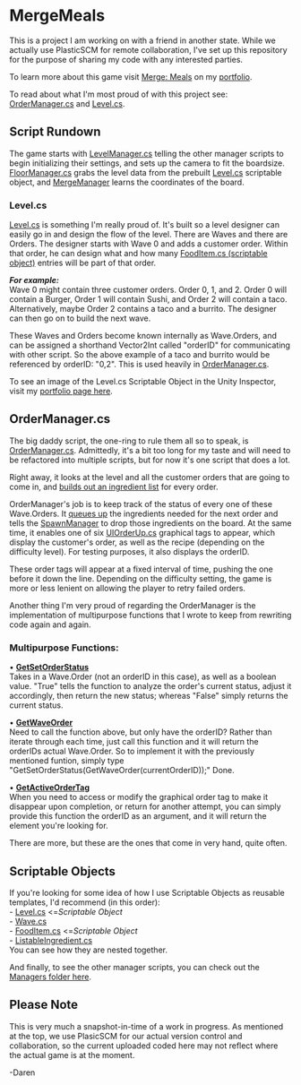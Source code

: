 # MergeMeals
This is a project I am working on with a friend in another state. While we actually use PlasticSCM for remote collaboration, I've set up this repository for the purpose of sharing my code with any interested parties.

To learn more about this game visit [Merge: Meals](https://daren-stottrup.notion.site/Merge-Meals-1f50444c94a7426ebe59e2c6b81f927e) on my [portfolio](https://daren-stottrup.notion.site/Game-Portfolio-3bc5aac8cfcb4d32af26f20301371155).

To read about what I'm most proud of with this project see: [OrderManager.cs](#ordermanagercs) and [Level.cs](#levelcs).

## Script Rundown
The game starts with [LevelManager.cs](Assets/Scripts/Managers/LevelManager.cs) telling the other manager scripts to begin initializing their settings, and sets up the camera to fit the boardsize. [FloorManager.cs](Assets/Scripts/Managers/FloorManager.cs) grabs the level data from the prebuilt [Level.cs](Assets/Scripts/Managers/Level.cs) scriptable object, and [MergeManager](Assets/Scripts/Managers/MergeManager.cs) learns the coordinates of the board.

### Level.cs
[Level.cs](Assets/Scripts/Managers/Level.cs) is something I'm really proud of. It's built so a level designer can easily go in and design the flow of the level. There are Waves and there are Orders. The designer starts with Wave 0 and adds a customer order. Within that order, he can design what and how many [FoodItem.cs (scriptable object)](Assets/Scripts/FoodItems/FoodItem.cs) entries will be part of that order.

***For example:***
<br>
Wave 0 might contain three customer orders. Order 0, 1, and 2. Order 0 will contain a Burger, Order 1 will contain Sushi, and Order 2 will contain a taco. Alternatively, maybe Order 2 contains a taco and a burrito. The designer can then go on to build the next wave.

These Waves and Orders become known internally as Wave.Orders, and can be assigned a shorthand Vector2Int called "orderID" for communicating with other script. So the above example of a taco and burrito would be referenced by orderID: "0,2". This is used heavily in [OrderManager.cs](Assets/Scripts/Managers/OrderManager.cs).

To see an image of the Level.cs Scriptable Object in the Unity Inspector, visit my [portfolio page here](https://daren-stottrup.notion.site/Scriptable-Object-Level-cs-d7e79daad0264a55b00f292dc9a150c3).

## OrderManager.cs
The big daddy script, the one-ring to rule them all so to speak, is [OrderManager.cs](Assets/Scripts/Managers/OrderManager.cs). Admittedly, it's a bit too long for my taste and will need to be refactored into multiple scripts, but for now it's one script that does a lot.

Right away, it looks at the level and all the customer orders that are going to come in, and [builds out an ingredient list](https://github.com/dangerdaren/MergeMeals/blob/a9d0cbafbe44d5938ed04e2b398cf9bd9739cebd/Assets/Scripts/Managers/OrderManager.cs#L605-L700) for every order.

OrderManager's job is to keep track of the status of every one of these Wave.Orders. It [queues up](https://github.com/dangerdaren/MergeMeals/blob/a9d0cbafbe44d5938ed04e2b398cf9bd9739cebd/Assets/Scripts/Managers/OrderManager.cs#L153-L196) the ingredients needed for the next order and tells the [SpawnManager](Assets/Scripts/Managers/SpawnManager.cs) to drop those ingredients on the board. At the same time, it enables one of six [UIOrderUp.cs](Assets/Scripts/UI/UIOrderUp.cs) graphical tags to appear, which display the customer's order, as well as the recipe (depending on the difficulty level). For testing purposes, it also displays the orderID.

These order tags will appear at a fixed interval of time, pushing the one before it down the line. Depending on the difficulty setting, the game is more or less lenient on allowing the player to retry failed orders.

Another thing I'm very proud of regarding the OrderManager is the implementation of multipurpose functions that I wrote to keep from rewriting code again and again.


### Multipurpose Functions:
• **[GetSetOrderStatus](https://github.com/dangerdaren/MergeMeals/blob/a9d0cbafbe44d5938ed04e2b398cf9bd9739cebd/Assets/Scripts/Managers/OrderManager.cs#L499-L602)**
<br>Takes in a Wave.Order (not an orderID in this case), as well as a boolean value. "True" tells the function to analyze the order's current status, adjust it accordingly, then return the new status; whereas "False" simply returns the current status.

• **[GetWaveOrder](https://github.com/dangerdaren/MergeMeals/blob/a9d0cbafbe44d5938ed04e2b398cf9bd9739cebd/Assets/Scripts/Managers/OrderManager.cs#L291-L300)**
<br>Need to call the function above, but only have the orderID? Rather than iterate through each time, just call this function and it will return the orderIDs actual Wave.Order. So to implement it with the previously mentioned funtion, simply type "GetSetOrderStatus(GetWaveOrder(currentOrderID));" Done.

• **[GetActiveOrderTag](https://github.com/dangerdaren/MergeMeals/blob/a9d0cbafbe44d5938ed04e2b398cf9bd9739cebd/Assets/Scripts/Managers/OrderManager.cs#L273-L289)**
<br>When you need to access or modify the graphical order tag to make it disappear upon completion, or return for another attempt, you can simply provide this function the orderID as an argument, and it will return the element you're looking for.

There are more, but these are the ones that come in very hand, quite often.

## Scriptable Objects
If you're looking for some idea of how I use Scriptable Objects as reusable templates, I'd recommend (in this order):
<br> - [Level.cs](Assets/Scripts/Managers/Level.cs)  <=*Scriptable Object*
<br> - [Wave.cs](Assets/Scripts/Managers/Wave.cs)
<br> - [FoodItem.cs](Assets/Scripts/FoodItems/FoodItem.cs) <=*Scriptable Object*
<br> - [ListableIngredient.cs](Assets/Scripts/FoodItems/ListableIngredient.cs)
<br>
You can see how they are nested together.

And finally, to see the other manager scripts, you can check out the [Managers folder here](https://github.com/dangerdaren/MergeMeals/tree/master/Assets/Scripts/Managers).


## Please Note
This is very much a snapshot-in-time of a work in progress. As mentioned at the top, we use PlasicSCM for our actual version control and collaboration, so the current uploaded coded here may not reflect where the actual game is at the moment.

-Daren
